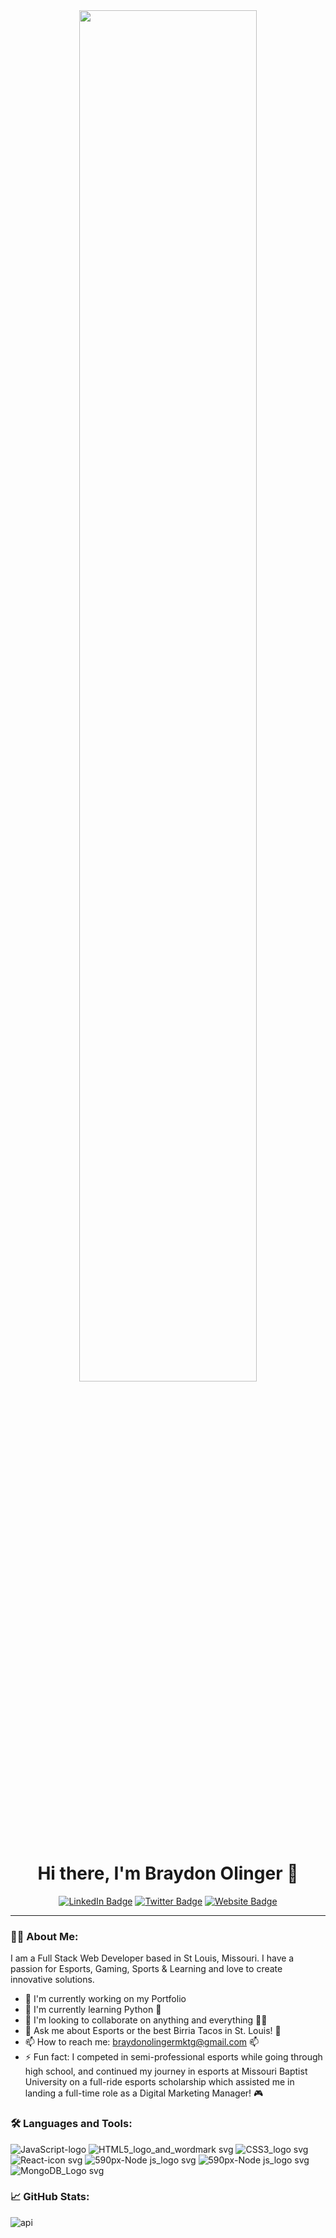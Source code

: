 <div align="center">
<img src="https://media.giphy.com/media/v1.Y2lkPTc5MGI3NjExZGVtemIwNXN2cTVhZjFsYmU3c3dvZHR5Ym1samZxZXU5bWt5bTU5bCZlcD12MV9pbnRlcm5hbF9naWZfYnlfaWQmY3Q9Zw/V7cjRV6CmbWISvj1CO/giphy.gif" width="75%" height="auto" />
</div>

<h1 align="center">Hi there, I'm Braydon Olinger 👋</h1>

<p align="center">
  <a href="[https://www.linkedin.com/in/BraydonOlinger/](https://www.linkedin.com/in/braydon-olinger-191775171/)"><img src="https://img.shields.io/badge/LinkedIn-blue?style=flat-square&logo=linkedin" alt="LinkedIn Badge"/></a>
  <a href="https://twitter.com/Olinbear"><img src="https://img.shields.io/badge/Twitter-blue?style=flat-square&logo=twitter" alt="Twitter Badge"/></a>
  <a href="https://braydon-olinger.my.canva.site.com"><img src="https://img.shields.io/badge/Website-green?style=flat-square" alt="Website Badge"/></a>
</p>

---

### 👨‍💻 About Me:
I am a Full Stack Web Developer based in St Louis, Missouri. I have a passion for Esports, Gaming, Sports & Learning and love to create innovative solutions.

- 🔭 I'm currently working on my Portfolio
- 🌱 I'm currently learning Python 🐍
- 👯 I'm looking to collaborate on anything and everything 🏢💪
- 💬 Ask me about Esports or the best Birria Tacos in St. Louis! 🌮
- 📫 How to reach me: braydonolingermktg@gmail.com 📫
- ⚡ Fun fact: I competed in semi-professional esports while going through high school, and continued my journey in esports at Missouri Baptist University on a full-ride esports scholarship which assisted me in landing a full-time role as a Digital Marketing Manager! 🎮

### 🛠️ Languages and Tools:

![JavaScript-logo](https://github.com/BraydonOlinger/BraydonOlinger/assets/160094144/9014f147-2715-4da3-8692-5d60ad6dfb97)
![HTML5_logo_and_wordmark svg](https://github.com/BraydonOlinger/BraydonOlinger/assets/160094144/96674b9a-d6ea-497e-a7a9-f99983068ed6)
![CSS3_logo svg](https://github.com/BraydonOlinger/BraydonOlinger/assets/160094144/446110d9-ea5f-472e-8425-48057171c976)
![React-icon svg](https://github.com/BraydonOlinger/BraydonOlinger/assets/160094144/00bea460-c65d-4664-99ec-ab32599fbe0f)
![590px-Node js_logo svg](https://github.com/BraydonOlinger/BraydonOlinger/assets/160094144/93520500-146f-4f61-ada7-5cff7dcb80c0)
![590px-Node js_logo svg](https://github.com/BraydonOlinger/BraydonOlinger/assets/160094144/d3ea739f-ff11-40ca-9a33-d201b559fb9c)
![MongoDB_Logo svg](https://github.com/BraydonOlinger/BraydonOlinger/assets/160094144/41322ad1-8ce7-4416-b802-3205a1ac4965)


### 📈 GitHub Stats:

![api](https://github.com/BraydonOlinger/BraydonOlinger/assets/160094144/37c57e55-a1af-4204-9d9b-109feedcf0f5)
